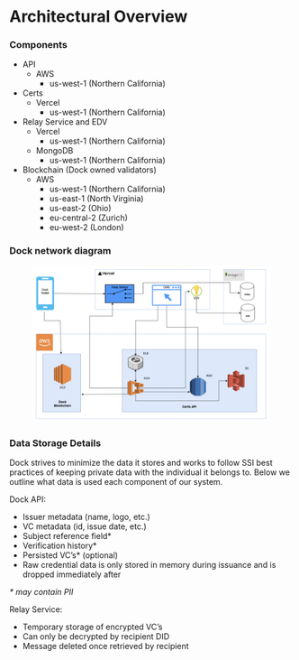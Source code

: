 # Architectural Overview

### Components

* API
  * AWS
    * us-west-1 (Northern California)
* Certs
  * Vercel
    * us-west-1 (Northern California)
* Relay Service and EDV
  * Vercel
    * us-west-1 (Northern California)
  * MongoDB
    * us-west-1 (Northern California)
* Blockchain (Dock owned validators)
  * AWS
    * us-west-1 (Northern California)
    * us-east-1 (North Virginia)
    * us-east-2 (Ohio)
    * eu-central-2 (Zurich)
    * eu-west-2 (London)

### Dock network diagram

<figure><img src="../../.gitbook/assets/Screenshot 2024-05-29 at 15.38.23.png" alt=""><figcaption></figcaption></figure>

### Data Storage Details

Dock strives to minimize the data it stores and works to follow SSI best practices of keeping private data with the individual it belongs to. Below we outline what data is used each component of our system.

Dock API:

* Issuer metadata (name, logo, etc.)
* VC metadata (id, issue date, etc.)
* Subject reference field\*
* Verification history\*
* Persisted VC’s\* (optional)
* Raw credential data is only stored in memory during issuance and is dropped immediately after

_\* may contain PII_

Relay Service:

* Temporary storage of encrypted VC’s
* Can only be decrypted by recipient DID
* Message deleted once retrieved by recipient

<figure><img src="https://lh7-us.googleusercontent.com/-p6BNQn6-xSP97KXXHEzQ1pOurKt-Ro5TBvay19l-yY-xDfvtwolovKZnKwB_mTl5A_3xoyAQgzT3Rh236pcn1ZI4mRZ8adwtL2lVapFBf-xVwVYJ81U0cf7UKHnaHTH-XRmKveXoiPtx_CsV_1ZGT9D=s2048" alt=""><figcaption></figcaption></figure>
